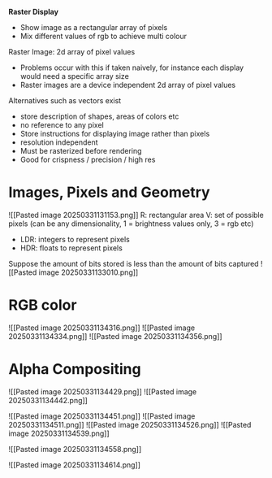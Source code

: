 **Raster Display**
- Show image as a rectangular array of pixels
- Mix different values of rgb to achieve multi colour 

Raster Image: 2d array of pixel values
- Problems occur with this if taken naively, for instance each display would need a specific array size
- Raster images are a device independent 2d array of pixel values 

Alternatives such as vectors exist
- store description of shapes, areas of colors etc
- no reference to any pixel 
- Store instructions for displaying image rather than pixels
- resolution independent
- Must be rasterized before rendering 
- Good for crispness / precision  / high res


# Images, Pixels and Geometry 
![[Pasted image 20250331131153.png]]
R: rectangular area
V: set of possible pixels (can be any dimensionality, 1 = brightness values only, 3 = rgb etc)
- LDR: integers to represent pixels
- HDR: floats to represent pixels

Suppose the amount of bits stored is less than the amount of bits captured
![[Pasted image 20250331133010.png]]

# RGB color
![[Pasted image 20250331134316.png]]
![[Pasted image 20250331134334.png]]
![[Pasted image 20250331134356.png]]

# Alpha Compositing 
![[Pasted image 20250331134429.png]]
![[Pasted image 20250331134442.png]]

![[Pasted image 20250331134451.png]]
![[Pasted image 20250331134511.png]]
![[Pasted image 20250331134526.png]]
![[Pasted image 20250331134539.png]]


![[Pasted image 20250331134558.png]]

![[Pasted image 20250331134614.png]]
